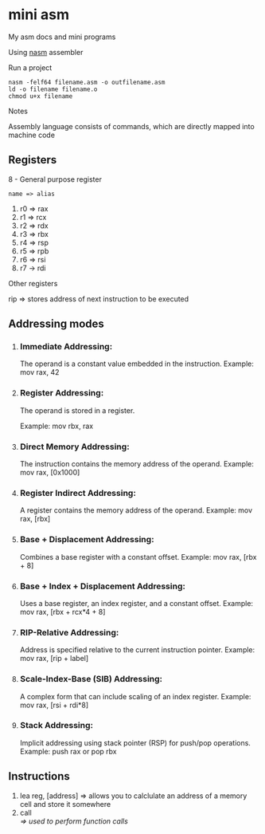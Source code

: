 # mini asm

My asm docs and mini programs

Using [nasm](https://www.nasm.us/docs.php) assembler

Run a project

```
nasm -felf64 filename.asm -o outfilename.asm
ld -o filename filename.o
chmod u+x filename
```

Notes

Assembly language consists of commands, which are directly mapped into machine code

## Registers

8 - General purpose register

    name => alias

1. r0 => rax
2. r1 => rcx
3. r2 => rdx
4. r3 => rbx
5. r4 => rsp
6. r5 => rpb
7. r6 => rsi
8. r7 -> rdi

Other registers

rip => stores address of next instruction to be executed

## Addressing modes

1.  ### Immediate Addressing:

    The operand is a constant value embedded in the instruction.
    Example: mov rax, 42

2.  ### Register Addressing:

    The operand is stored in a register.

    Example: mov rbx, rax

3.  ### Direct Memory Addressing:

    The instruction contains the memory address of the operand.
    Example: mov rax, [0x1000]

4.  ### Register Indirect Addressing:

    A register contains the memory address of the operand.
    Example: mov rax, [rbx]

5.  ### Base + Displacement Addressing:

    Combines a base register with a constant offset.
    Example: mov rax, [rbx + 8]

6.  ### Base + Index + Displacement Addressing:

    Uses a base register, an index register, and a constant offset.
    Example: mov rax, [rbx + rcx*4 + 8]

7.  ### RIP-Relative Addressing:

    Address is specified relative to the current instruction pointer.
    Example: mov rax, [rip + label]

8.  ### Scale-Index-Base (SIB) Addressing:

    A complex form that can include scaling of an index register.
    Example: mov rax, [rsi + rdi*8]

9.  ### Stack Addressing:

    Implicit addressing using stack pointer (RSP) for push/pop operations.
    Example: push rax or pop rbx

## Instructions

1. lea reg, [address] => allows you to calclulate an address of a memory cell and store it somewhere
2. call <address> => used to perform function calls
